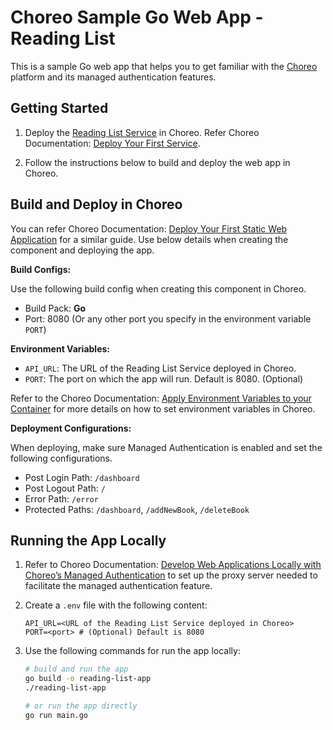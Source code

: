 # Choreo Sample Go Web App - Reading List

This is a sample Go web app that helps you to get familiar with the [Choreo](https://console.choreo.dev/) platform and its managed authentication features.

## Getting Started

1. Deploy the [Reading List Service](https://github.com/wso2/choreo-sample-book-list-app/tree/main/reading-list-service) in Choreo. Refer Choreo Documentation: [Deploy Your First Service](https://wso2.com/choreo/docs/quick-start-guides/deploy-your-first-service/).

2. Follow the instructions below to build and deploy the web app in Choreo.

## Build and Deploy in Choreo

You can refer Choreo Documentation: [Deploy Your First Static Web Application](https://wso2.com/choreo/docs/quick-start-guides/deploy-your-first-static-web-application/) for a similar guide. Use below details when creating the component and deploying the app.

**Build Configs:**

Use the following build config when creating this component in Choreo.
- Build Pack: **Go**
- Port: 8080 (Or any other port you specify in the environment variable `PORT`)

**Environment Variables:**

- `API_URL`: The URL of the Reading List Service deployed in Choreo.
- `PORT`: The port on which the app will run. Default is 8080. (Optional)

Refer to the Choreo Documentation: [Apply Environment Variables to your Container](https://wso2.com/choreo/docs/devops-and-ci-cd/manage-configurations-and-secrets/#apply-environment-variables-to-your-container) for more details on how to set environment variables in Choreo.

**Deployment Configurations:**

When deploying, make sure Managed Authentication is enabled and set the following configurations.
- Post Login Path: `/dashboard`
- Post Logout Path: `/`
- Error Path: `/error`
- Protected Paths: `/dashboard`, `/addNewBook`, `/deleteBook`

## Running the App Locally

1. Refer to Choreo Documentation: [Develop Web Applications Locally with Choreo’s Managed Authentication](https://wso2.com/choreo/docs/develop-components/develop-web-applications/develop-web-applications-locally-with-managed-authentication/) to set up the proxy server needed to facilitate the managed authentication feature.

2. Create a `.env` file with the following content:
    ```env
    API_URL=<URL of the Reading List Service deployed in Choreo>
    PORT=<port> # (Optional) Default is 8080
    ```

3. Use the following commands for run the app locally:
    ```bash
    # build and run the app
    go build -o reading-list-app
    ./reading-list-app

    # or run the app directly
    go run main.go
    ```
